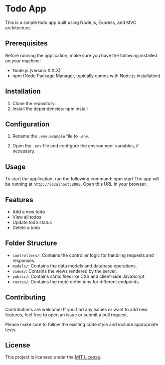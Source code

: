 # Todo App

This is a simple todo app built using Node.js, Express, and MVC architecture.

## Prerequisites

Before running the application, make sure you have the following installed on your machine:

- Node.js (version X.X.X)
- npm (Node Package Manager, typically comes with Node.js installation)

## Installation

1. Clone the repository:
2. Install the dependencies: npm install

## Configuration

1. Rename the `.env.example` file to `.env`.

2. Open the `.env` file and configure the environment variables, if necessary.

## Usage

To start the application, run the following command: npm start 
The app will be running at `http://localhost:8000`. Open this URL in your browser.

## Features

- Add a new todo
- View all todos
- Update todo status
- Delete a todo

## Folder Structure

- `controllers/`: Contains the controller logic for handling requests and responses.
- `models/`: Contains the data models and database operations.
- `views/`: Contains the views rendered by the server.
- `public/`: Contains static files like CSS and client-side JavaScript.
- `routes/`: Contains the route definitions for different endpoints.

## Contributing

Contributions are welcome! If you find any issues or want to add new features, feel free to open an issue or submit a pull request.

Please make sure to follow the existing code style and include appropriate tests.

## License

This project is licensed under the [MIT License](LICENSE).




 




